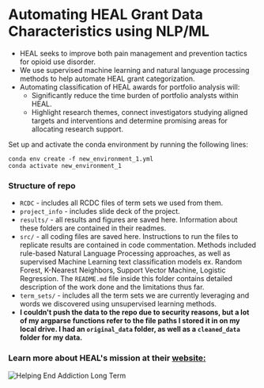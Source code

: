 # Automating HEAL Grant Data Characteristics using NLP/ML
- HEAL seeks to improve both pain management and prevention tactics for opioid use disorder.
- We use supervised machine learning and natural language processing methods to help automate HEAL grant categorization. 
- Automating classification of HEAL awards for portfolio analysis will:
  - Significantly reduce the time burden of portfolio analysts within HEAL.
  - Highlight research themes, connect investigators studying aligned targets and interventions and determine promising areas for allocating research support.

Set up and activate the conda environment by running the following lines:
```
conda env create -f new_environment_1.yml
conda activate new_environment_1
```
### Structure of repo

- `RCDC` - includes all RCDC files of term sets we used from them.
- `project_info` - includes slide deck of the project. 
- `results/` - all results and figures are saved here.  Information about these folders are contained in their readmes. 
- `src/` - all coding files are saved here. Instructions to run the files to replicate results are contained in code commentation. Methods included rule-based Natural Language Processing approaches, as well as supervised Machine Learning text classification models ex. Random Forest, K-Nearest Neighbors, Support Vector Machine, Logistic Regression. The `README.md` file inside this folder contains detailed description of the work done and the limitations thus far.
- `term_sets/` - includes all the term sets we are currently leveraging and words we discovered using unsupervised learning methods. 
- **I couldn't push the data to the repo due to security reasons, but a lot of my argparse functions refer to the file paths I stored it in on my local drive. I had an `original_data` folder, as well as a `cleaned_data` folder for my data.**

### Learn more about HEAL's mission at their [website:](https://heal.nih.gov/about)
![Helping End Addiction Long Term](project_info/HEAL.png)
